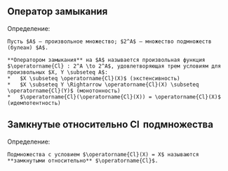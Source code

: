 ## Оператор замыкания
Определение:
```spoiler-markdown
Пусть $A$ — произвольное множество; $2^A$ — множество подмножеств (булеан) $A$.  

**Оператором замыкания** на $A$ называется произвольная функция $\operatorname{Cl} : 2^A \to 2^A$, удовлетворяющая трем условиям для произвольных $X, Y \subseteq A$:
*   $X \subseteq \operatorname{Cl}(X)$ (экстенсивность)
*   $X \subseteq Y \Rightarrow \operatorname{Cl}(X) \subseteq \operatorname{Cl}(Y)$ (монотонность)
*   $\operatorname{Cl}(\operatorname{Cl}(X)) = \operatorname{Cl}(X)$ (идемпотентность)
```

## Замкнутые относительно $\operatorname{Cl}$ подмножества
Определение:
```spoiler-markdown
Подмножества с условием $\operatorname{Cl}(X) = X$ называются **замкнутыми относительно** $\operatorname{Cl}$.
```
